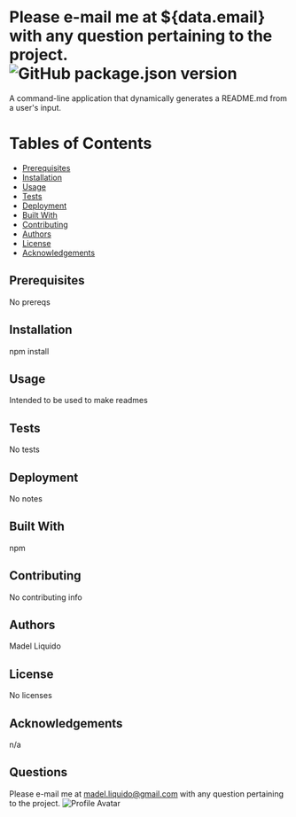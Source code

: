 
# Please e-mail me at ${data.email} with any question pertaining to the project.![GitHub package.json version](https://img.shields.io/github/package-json/v/madel-liquido/Good-README-Generator)
A command-line application that dynamically generates a README.md from a user's input.

# Tables of Contents
* [Prerequisites](#prerequisites)
* [Installation](#installation)
* [Usage](#usage)
* [Tests](#tests)
* [Deployment](#deployment)
* [Built With](#builtWith)
* [Contributing](#contribute)
* [Authors](#authors)
* [License](#license)
* [Acknowledgements](#acknowledgements)

## Prerequisites 
No prereqs
## Installation
npm install
## Usage
Intended to be used to make readmes
## Tests
No tests
## Deployment
No notes
## Built With
npm
## Contributing
No contributing info
##  Authors
Madel Liquido
## License
No licenses
## Acknowledgements
n/a

## Questions
Please e-mail me at madel.liquido@gmail.com with any question pertaining to the project.
![Profile Avatar](https://avatars1.githubusercontent.com/u/58377889?v=4)
